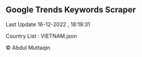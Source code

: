 

## Google Trends Keywords Scraper 
 
Last Update 16-12-2022 , 18:19:31

Country List :
VIETNAM.json



© Abdul Muttaqin 
